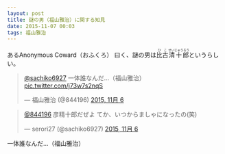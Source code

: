 ```yaml
---
layout: post
title: 謎の男（福山雅治）に関する知見
date: 2015-11-07 00:03
tags: 福山雅治
---
```


あるAnonymous Coward（おふくろ） 曰く、謎の男は<ruby>比古<rt>ひこ</ruby><ruby>清十郎<rt>せいじゅうろう</ruby>というらしい。

<blockquote class="twitter-tweet tw-align-center" lang="ja"><p lang="ja" dir="ltr"><a href="https://twitter.com/sachiko6927">@sachiko6927</a> 一体誰なんだ...（福山雅治） <a href="https://t.co/j73w7s2nqS">pic.twitter.com/j73w7s2nqS</a></p>&mdash; 福山雅治 (@844196) <a href="https://twitter.com/844196/status/662471604266385409">2015, 11月 6</a></blockquote>
<script async src="//platform.twitter.com/widgets.js" charset="utf-8"></script>

<blockquote class="twitter-tweet tw-align-center" data-conversation="none" lang="ja"><p lang="ja" dir="ltr"><a href="https://twitter.com/844196">@844196</a> 彦精十郎だぜよ &#10;てか、いつからましゃになったの(笑)</p>&mdash; serori27 (@sachiko6927) <a href="https://twitter.com/sachiko6927/status/662513035831996416">2015, 11月 6</a></blockquote>
<script async src="//platform.twitter.com/widgets.js" charset="utf-8"></script>

一体誰なんだ...（福山雅治）
